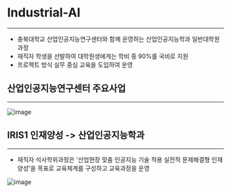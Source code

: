 # Industrial-AI
---
- 충북대학교 산업인공지능연구센터와 함께 운영하는 산업인공지능학과 일반대학원 과정
- 재직자 학생을 선발하여 대학원생에게는 학비 중 90%를 국비로 지원
- 프로젝트 방식 실무 중심 교육을 도입하여 운영

## 산업인공지능연구센터 주요사업
---

![image](https://user-images.githubusercontent.com/74520922/168066006-1aaf6c29-490a-4949-ae2f-128974c789a5.png)

## IRIS1 인재양성 -> 산업인공지능학과
---
- 재직자 석사학위과정은 '산업현장 맞춤 인공지능 기술 적용 실전적 문제해결형 인재 양성'을 목표로 교육체계를 구성하고 교육과정을 운영

![image](https://user-images.githubusercontent.com/74520922/168067366-8dc677c7-66c6-4b08-9fed-8adb829dbcf5.png)
